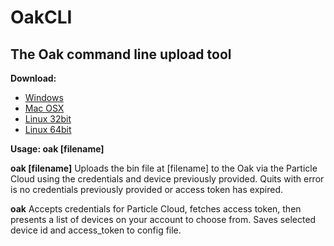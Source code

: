 # OakCLI
## The Oak command line upload tool

**Download:** 
- [Windows](https://github.com/digistump/OakCLI/releases/download/0.9.0/oakcli-win.zip)
- [Mac OSX](https://github.com/digistump/OakCLI/releases/download/0.9.0/oakcli-osx.zip)
- [Linux 32bit](https://github.com/digistump/OakCLI/releases/download/0.9.0/oakcli-linux32.tar.gz)
- [Linux 64bit](https://github.com/digistump/OakCLI/releases/download/0.9.0/oakcli-linux64.tar.gz)

**Usage: oak [filename]**

**oak [filename]** Uploads the bin file at [filename] to the Oak via the Particle Cloud using the credentials and device previously provided. Quits with error is no credentials previously provided or access token has expired.

**oak** Accepts credentials for Particle Cloud, fetches access token, then presents a list of devices on your account to choose from. Saves selected device id and access_token to config file.


